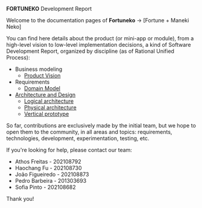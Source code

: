 **FORTUNEKO** Development Report

Welcome to the documentation pages of **Fortuneko** -> [Fortune + Maneki Neko]

You can find here details about the product (or mini-app or module), from a high-level vision to low-level implementation decisions, a kind of Software Development Report, organized by discipline (as of Rational Unified Process): 

* Business modeling 
  * [Product Vision](docs/ProductVision.md)
* Requirements
  * [Domain Model](docs/requirements.md/#Domain-Model)
* [Architecture and Design](docs/ArchitectureAndDesign.md)
  * [Logical architecture](docs/ArchitectureAndDesign.md#Logical-Architecture)
  * [Physical architecture](docs/ArchitectureAndDesign.md#Physical-Architecture)
  * [Vertical prototype](docs/ArchitectureAndDesign.md#Vertical-Prototype)

So far, contributions are exclusively made by the initial team, but we hope to open them to the community, in all areas and topics: requirements, technologies, development, experimentation, testing, etc.

If you're looking for help, please contact our team:

* Athos Freitas - 202108792
* Haochang Fu - 202108730
* João Figueiredo - 202108873
* Pedro Barbeira - 201303693
* Sofia Pinto - 202108682

Thank you!
